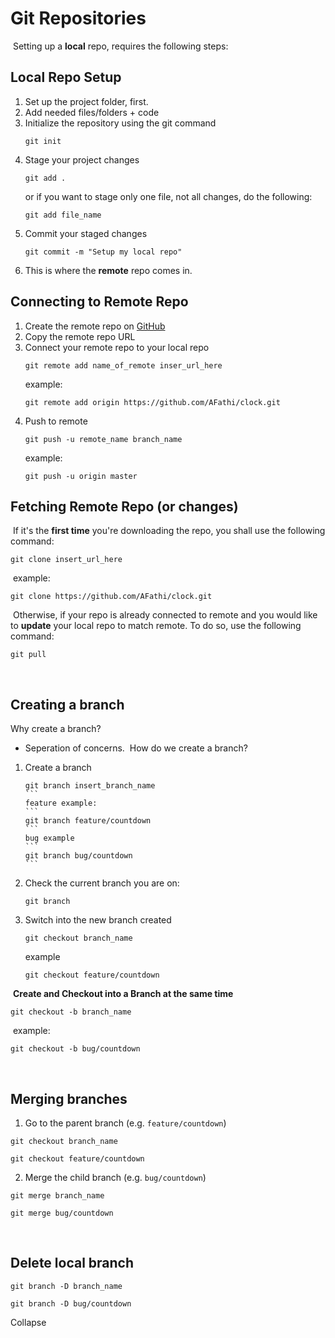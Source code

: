 # Git Repositories
​
Setting up a **local** repo, requires the following steps:
​
## Local Repo Setup
1. Set up the project folder, first.
2. Add needed files/folders + code
3. Initialize the repository using the git command
    ```
    git init
    ```
4. Stage your project changes
    ```
    git add .
    ```
    or if you want to stage only one file, not all changes, do the following:
    ```
    git add file_name
    ```
5. Commit your staged changes
    ```
    git commit -m "Setup my local repo"
    ```
6. This is where the **remote** repo comes in.
​
## Connecting to Remote Repo
1. Create the remote repo on [GitHub](https://github.com/new)
2. Copy the remote repo URL
3. Connect your remote repo to your local repo
    ```
    git remote add name_of_remote inser_url_here
    ```
    example:
    ```
    git remote add origin https://github.com/AFathi/clock.git 
    ```
4. Push to remote
    ```
    git push -u remote_name branch_name
    ```
    example:
    ```
    git push -u origin master
    ```
    
## Fetching Remote Repo (or changes)
​
If it's the **first time** you're downloading the repo, you shall use the following command:
```
git clone insert_url_here
```
​
example:
```
git clone https://github.com/AFathi/clock.git 
```
​
Otherwise, if your repo is already connected to remote and you would like to **update** your local repo to match remote. To do so, use the following command:
​
```
git pull
```
​
## Creating a branch
Why create a branch?
- Seperation of concerns.
​
How do we create a branch?
​
1. Create a branch
    ````
    git branch insert_branch_name
    ```
    feature example:
    ```
    git branch feature/countdown
    ```
    bug example
    ```
    git branch bug/countdown
    ```
2. Check the current branch you are on:
    ```
    git branch
    ```
3. Switch into the new branch created
    ```
    git checkout branch_name
    ```
    example
    ```
    git checkout feature/countdown
    ```
​
**Create and Checkout into a Branch at the same time**
```
git checkout -b branch_name
```
​
example:
​
```
git checkout -b bug/countdown
```
​
## Merging branches
1. Go to the parent branch (e.g. `feature/countdown`)
```
git checkout branch_name
​
git checkout feature/countdown
```
2. Merge the child branch (e.g. `bug/countdown`)
```
git merge branch_name
​
git merge bug/countdown
```
​
## Delete local branch
```
git branch -D branch_name
​
git branch -D bug/countdown
```
Collapse












